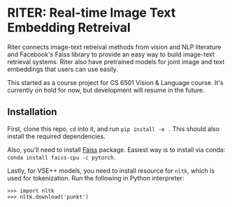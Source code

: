 # RITER: Real-time Image Text Embedding Retreival
Riter connects image-text retreival methods from vision and NLP literature and Facebook's Faiss library to provide an easy way to build image-text retrieval systems. Riter also have pretrained models for joint image and text embeddings that users can use easily.

This started as a course project for CS 6501 Vision & Language course. It's currently on hold for now, but development will resume in the future. 

## Installation
First, clone this repo, `cd` into it, and run `pip install -e .` This should also install the required dependencies. 

Also, you'll need to install [Faiss](https://github.com/facebookresearch/faiss) package. Easiest way is to install via conda: `conda install faiss-cpu -c pytorch`. 

Lastly, for VSE++ models, you need to install resource for `nltk`, which is used for tokenization. Run the following in Python interpreter:
```
>>> import nltk
>>> nltk.download('punkt')
```

